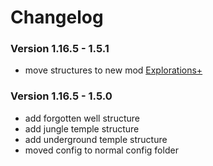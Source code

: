 # Changelog

### Version 1.16.5 - 1.5.1

- move structures to new mod [Explorations+](https://www.curseforge.com/minecraft/mc-mods/explorations)

### Version 1.16.5 - 1.5.0

- add forgotten well structure
- add jungle temple structure
- add underground temple structure
- moved config to normal config folder
